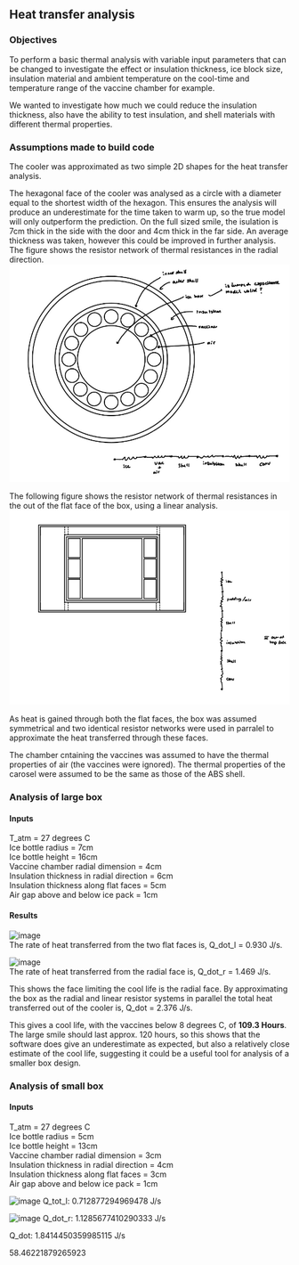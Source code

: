 ## Heat transfer analysis

### Objectives

To perform a basic thermal analysis with variable input parameters that can be changed to investigate the effect or insulation thickness, ice block size, insulation material and ambient temperature on the cool-time and temperature range of the vaccine chamber for example.

We wanted to investigate how much we could reduce the insulation thickness, also have the ability to test insulation, and shell materials with different thermal properties.

### Assumptions made to build code

The cooler was approximated as two simple 2D shapes for the heat transfer analysis. 

The hexagonal face of the cooler was analysed as a circle with a diameter equal to the shortest width of the hexagon. This ensures the analysis will produce an underestimate for the time taken to warm up, so the true model will only outperform the prediction. On the full sized smile, the isulation is 7cm thick in the side with the door and 4cm thick in the far side. An average thickness was taken, however this could be improved in further analysis.
The figure shows the resistor network of thermal resistances in the radial direction.
![](Photos/Radial_resistor_network.jpg)

The following figure shows the resistor network of thermal resistances in the out of the flat face of the box, using a linear analysis.
![](Photos/Linear_resistor_network.jpg)


As heat is gained through both the flat faces, the box was assumed symmetrical and two identical resistor networks were used in parralel to approximate the heat transferred through these faces.

The chamber cntaining the vaccines was assumed to have the thermal properties of air (the vaccines were ignored). The thermal properties of the carosel were assumed to be the same as those of the ABS shell.


### Analysis of large box

#### Inputs
T_atm = 27 degrees C <br>
Ice bottle radius = 7cm <br>
Ice bottle height = 16cm <br>
Vaccine chamber radial dimension = 4cm <br>
Insulation thickness in radial direction = 6cm <br>
Insulation thickness along flat faces = 5cm <br>
Air gap above and below ice pack = 1cm <br>



#### Results

![image](https://github.com/Technology-for-the-Poorest-Billion/2024-ideabatic-smirk/assets/99027288/65d47a94-4ca5-4fed-a1b2-4611a804b697)
<br>The rate of heat transferred from the two flat faces is, Q_dot_l = 0.930 J/s.

![image](https://github.com/Technology-for-the-Poorest-Billion/2024-ideabatic-smirk/assets/99027288/1aaf6683-04cd-4798-bac7-194b526001e2)
<br>The rate of heat transferred from the radial face is, Q_dot_r = 1.469 J/s.

This shows the face limiting the cool life is the radial face.
By approximating the box as the radial and linear resistor systems in parallel the total heat transferred out of the cooler is,
Q_dot = 2.376 J/s.

This gives a cool life, with the vaccines below 8 degrees C, of **109.3 Hours**.
The large smile should last approx. 120 hours, so this shows that the software does give an underestimate as expected, but also a relatively close estimate of the cool life, suggesting it could be a useful tool for analysis of a smaller box design.

### Analysis of small box

#### Inputs
T_atm = 27 degrees C <br>
Ice bottle radius = 5cm <br>
Ice bottle height = 13cm <br>
Vaccine chamber radial dimension = 3cm <br>
Insulation thickness in radial direction = 4cm <br>
Insulation thickness along flat faces = 3cm <br>
Air gap above and below ice pack = 1cm <br>

![image](https://github.com/Technology-for-the-Poorest-Billion/2024-ideabatic-smirk/assets/99027288/569b1ef1-ce7e-4865-b09f-4b56d15ed520)
Q_tot_l: 0.712877294969478 J/s

![image](https://github.com/Technology-for-the-Poorest-Billion/2024-ideabatic-smirk/assets/99027288/7f307e86-c14b-4363-9d65-4676029b83eb)
Q_dot_r: 1.1285677410290333 J/s

Q_dot: 1.8414450359985115 J/s

58.46221879265923
